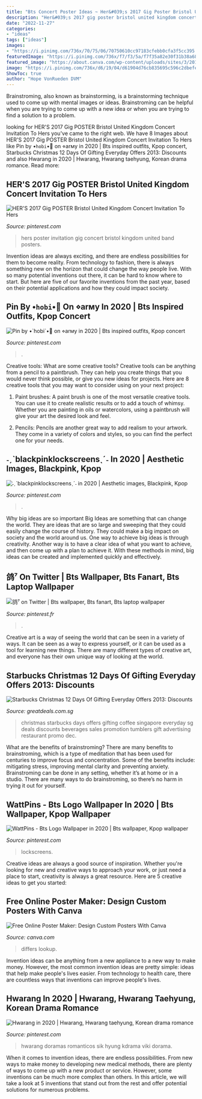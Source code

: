 ```yaml
---
title: "Bts Concert Poster Ideas ~ Her&#039;s 2017 Gig Poster Bristol United Kingdom Concert Invitation To Hers"
description: "Her&#039;s 2017 gig poster bristol united kingdom concert invitation to hers"
date: "2022-11-27"
categories:
- "ideas"
tags: ["ideas"]
images:
- "https://i.pinimg.com/736x/70/75/06/70750610cc97183cfebb0cfa3f5cc395.jpg"
featuredImage: "https://i.pinimg.com/736x/f7/f3/5a/f7f35a82e30f31b38a686022a66d7447.jpg"
featured_image: "https://about.canva.com/wp-content/uploads/sites/3/2015/01/college_poster.png"
image: "https://i.pinimg.com/736x/d6/19/04/d61904d76cb835695c596c2dbefe0ed4.jpg"
ShowToc: true
author: "Hope VonRueden DVM"
---
```



Brainstroming, also known as brainstorming, is a brainstorming technique used to come up with mental images or ideas. Brainstroming can be helpful when you are trying to come up with a new idea or when you are trying to find a solution to a problem.

	

		
looking for HER&#039;S 2017 Gig POSTER Bristol United Kingdom Concert Invitation To Hers you've came to the right web. We have 8 Images about HER&#039;S 2017 Gig POSTER Bristol United Kingdom Concert Invitation To Hers like Pin by •`hobi`•🌻 on ⋄arмy in 2020 | Bts inspired outfits, Kpop concert, Starbucks Christmas 12 Days Of Gifting Everyday Offers 2013: Discounts and also Hwarang in 2020 | Hwarang, Hwarang taehyung, Korean drama romance. Read more:
		
    
## HER&#039;S 2017 Gig POSTER Bristol United Kingdom Concert Invitation To Hers

<img loading=lazy src="https://i.pinimg.com/736x/70/75/06/70750610cc97183cfebb0cfa3f5cc395.jpg" onerror="this.onerror=null;this.src='https://tse2.mm.bing.net/th?id=OIP.QvcfpBcSxyj6HzOnlv83BQHaKf&amp;pid=15.1';" alt="HER&#039;S 2017 Gig POSTER Bristol United Kingdom Concert Invitation To Hers">

_Source: pinterest.com_

>hers poster invitation gig concert bristol kingdom united band posters. 

	

Invention ideas are always exciting, and there are endless possibilities for them to become reality. From technology to fashion, there is always something new on the horizon that could change the way people live. With so many potential inventions out there, it can be hard to know where to start. But here are five of our favorite inventions from the past year, based on their potential applications and how they could impact society.

    
## Pin By •`hobi`•🌻 On ⋄arмy In 2020 | Bts Inspired Outfits, Kpop Concert

<img loading=lazy src="https://i.pinimg.com/736x/af/9d/c4/af9dc4aa54b4334c688ae24986647d04.jpg" onerror="this.onerror=null;this.src='https://tse3.mm.bing.net/th?id=OIP.9mkjdUiy0Xr2-MThlzmdTQHaJ3&amp;pid=15.1';" alt="Pin by •`hobi`•🌻 on ⋄arмy in 2020 | Bts inspired outfits, Kpop concert">

_Source: pinterest.com_

>. 

	

Creative tools: What are some creative tools?
Creative tools can be anything from a pencil to a paintbrush. They can help you create things that you would never think possible, or give you new ideas for projects. Here are 8 creative tools that you may want to consider using on your next project:
1. Paint brushes: A paint brush is one of the most versatile creative tools. You can use it to create realistic results or to add a touch of whimsy. Whether you are painting in oils or watercolors, using a paintbrush will give your art the desired look and feel.

2. Pencils: Pencils are another great way to add realism to your artwork. They come in a variety of colors and styles, so you can find the perfect one for your needs.

    
## ˗ˏˋblackpinklockscreensˎˊ˗ In 2020 | Aesthetic Images, Blackpink, Kpop

<img loading=lazy src="https://i.pinimg.com/736x/f7/f3/5a/f7f35a82e30f31b38a686022a66d7447.jpg" onerror="this.onerror=null;this.src='https://tse2.mm.bing.net/th?id=OIP.x4z5UghCBZafYoGHBF8bfAHaNN&amp;pid=15.1';" alt="˗ˏˋblackpinklockscreensˎˊ˗ in 2020 | Aesthetic images, Blackpink, Kpop">

_Source: pinterest.com_

>. 

	

Why big ideas are so important
Big Ideas are something that can change the world. They are ideas that are so large and sweeping that they could easily change the course of history. They could make a big impact on society and the world around us. One way to achieve big ideas is through creativity. Another way is to have a clear idea of what you want to achieve, and then come up with a plan to achieve it. With these methods in mind, big ideas can be created and implemented quickly and effectively.

    
## 鸽⁷ On Twitter | Bts Wallpaper, Bts Fanart, Bts Laptop Wallpaper

<img loading=lazy src="https://i.pinimg.com/736x/d6/19/04/d61904d76cb835695c596c2dbefe0ed4.jpg" onerror="this.onerror=null;this.src='https://tse3.mm.bing.net/th?id=OIP.X3NKXEZldQSlmenCTO71ggHaEi&amp;pid=15.1';" alt="鸽⁷ on Twitter | Bts wallpaper, Bts fanart, Bts laptop wallpaper">

_Source: pinterest.fr_

>. 

	

Creative art is a way of seeing the world that can be seen in a variety of ways. It can be seen as a way to express yourself, or it can be used as a tool for learning new things. There are many different types of creative art, and everyone has their own unique way of looking at the world.

    
## Starbucks Christmas 12 Days Of Gifting Everyday Offers 2013: Discounts

<img loading=lazy src="http://cdn.greatdeals.com.sg/wp-content/uploads/2013/11/10074349/starbucks-christmas-everyday-offers-2013.jpg" onerror="this.onerror=null;this.src='https://tse1.mm.bing.net/th?id=OIP.jVD-jmoUV_sBHKkL8exD2QHaKe&amp;pid=15.1';" alt="Starbucks Christmas 12 Days Of Gifting Everyday Offers 2013: Discounts">

_Source: greatdeals.com.sg_

>christmas starbucks days offers gifting coffee singapore everyday sg deals discounts beverages sales promotion tumblers gift advertising restaurant promo dec. 

	

What are the benefits of brainstroming?
There are many benefits to brainstroming, which is a type of meditation that has been used for centuries to improve focus and concentration. Some of the benefits include: mitigating stress, improving mental clarity and preventing anxiety. Brainstroming can be done in any setting, whether it’s at home or in a studio. There are many ways to do brainstroming, so there’s no harm in trying it out for yourself.

    
## WattPins - Bts Logo Wallpaper In 2020 | Bts Wallpaper, Kpop Wallpaper

<img loading=lazy src="https://i.pinimg.com/736x/29/eb/ff/29ebff99cd5aaad9349f849d83f71116.jpg" onerror="this.onerror=null;this.src='https://tse1.mm.bing.net/th?id=OIP.e4GxFpRWjsB79QOJLOuUVwAAAA&amp;pid=15.1';" alt="WattPins - Bts Logo Wallpaper in 2020 | Bts wallpaper, Kpop wallpaper">

_Source: pinterest.com_

>lockscreens. 

	

Creative ideas are always a good source of inspiration. Whether you're looking for new and creative ways to approach your work, or just need a place to start, creativity is always a great resource. Here are 5 creative ideas to get you started: 

    
## Free Online Poster Maker: Design Custom Posters With Canva

<img loading=lazy src="https://about.canva.com/wp-content/uploads/sites/3/2015/01/college_poster.png" onerror="this.onerror=null;this.src='https://tse2.mm.bing.net/th?id=OIP.MNJSOozI8COBXfeIvOsPaQHaKe&amp;pid=15.1';" alt="Free Online Poster Maker: Design Custom Posters With Canva">

_Source: canva.com_

>differs lookup. 

	

Invention ideas can be anything from a new appliance to a new way to make money. However, the most common invention ideas are pretty simple: ideas that help make people's lives easier. From technology to health care, there are countless ways that inventions can improve people's lives.

    
## Hwarang In 2020 | Hwarang, Hwarang Taehyung, Korean Drama Romance

<img loading=lazy src="https://i.pinimg.com/736x/e7/4a/52/e74a528b640c7db0c2ec6a62f6a01ddf.jpg" onerror="this.onerror=null;this.src='https://tse1.mm.bing.net/th?id=OIP.CxUu4WxB8CU-evqWF3-CMgHaJ3&amp;pid=15.1';" alt="Hwarang in 2020 | Hwarang, Hwarang taehyung, Korean drama romance">

_Source: pinterest.com_

>hwarang doramas romanticos sik hyung kdrama viki dorama. 

	

When it comes to invention ideas, there are endless possibilities. From new ways to make money to developing new medical methods, there are plenty of ways to come up with a new product or service. However, some inventions can be much more complex than others. In this article, we will take a look at 5 inventions that stand out from the rest and offer potential solutions for numerous problems.

